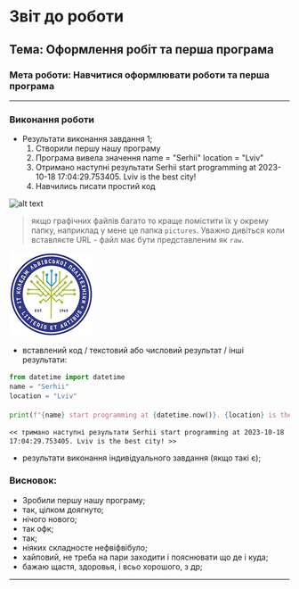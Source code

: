 # Звіт до роботи
## Тема: Оформлення робіт та перша програма
### Мета роботи: Навчитися оформлювати роботи та перша програма
---
### Виконання роботи
-  Результати виконання завдання 1;
    1. Створили першу нашу програму
    1. Програма вивела значення name = "Serhii" location = "Lviv"
    1. Отримано наступні результати Serhii start programming at 2023-10-18 17:04:29.753405. Lviv is the best city!
    1. Навчились писати простий код

![alt text](https://lh3.googleusercontent.com/u/0/drive-viewer/AK7aPaALwEh5-xemaIGtOm1cyAA7PX3ZGnXdApYD6m0vvhzc8ugtDZmXVHq2uQyzcRAlOFZtE_D8WzJoXwnnyGnxmbyQnEI63w=w1920-h969 "робота")
> якщо графічних файлів багато то краще помістити їх у окрему папку, наприклад у мене це папка `pictures`. Уважно дивіться коли вставляєте URL - файл має бути представленим як `raw`. 

![alt text](https://github.com/BobasB/it_college/raw/main/reports/pictures/logo-lit.jpg "ІТ Коледж")

- вставлений код / текстовий або числовий результат / інші результати:
```python
from datetime import datetime
name = "Serhii"
location = "Lviv"

print(f"{name} start programming at {datetime.now()}. {location} is the best city!")
```
```text
<< тримано наступні результати Serhii start programming at 2023-10-18 17:04:29.753405. Lviv is the best city! >>
```

- результати виконання індивідуального завдання (якщо такі є);

### Висновок: 


-  Зробили першу нашу програму;
-  так, цілком доягнуто;
-  нічого нового;
-  так офк;
-  так;
-  ніяких складносте нефвіфвібуло;
-  хайповий, не треба на пари заходити і пояснювати що де і куда;
-  бажаю щастя, здоровья, і всьо хорошого, з др;
---